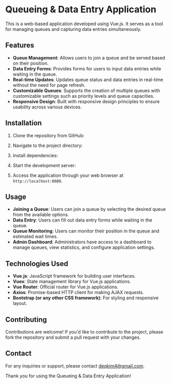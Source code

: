# Queueing & Data Entry Application

This is a web-based application developed using Vue.js. It serves as a tool for managing queues and capturing data entries simultaneously.

## Features

- **Queue Management**: Allows users to join a queue and be served based on their position.
- **Data Entry Forms**: Provides forms for users to input data entries while waiting in the queue.
- **Real-time Updates**: Updates queue status and data entries in real-time without the need for page refresh.
- **Customizable Queues**: Supports the creation of multiple queues with customizable settings such as priority levels and queue capacities.
- **Responsive Design**: Built with responsive design principles to ensure usability across various devices.

## Installation

1. Clone the repository from GitHub:
2. Navigate to the project directory:

3. Install dependencies:


4. Start the development server:


5. Access the application through your web browser at `http://localhost:8080`.

## Usage

- **Joining a Queue**: Users can join a queue by selecting the desired queue from the available options.
- **Data Entry**: Users can fill out data entry forms while waiting in the queue.
- **Queue Monitoring**: Users can monitor their position in the queue and estimated wait times.
- **Admin Dashboard**: Administrators have access to a dashboard to manage queues, view statistics, and configure application settings.

## Technologies Used

- **Vue.js**: JavaScript framework for building user interfaces.
- **Vuex**: State management library for Vue.js applications.
- **Vue Router**: Official router for Vue.js applications.
- **Axios**: Promise-based HTTP client for making AJAX requests.
- **Bootstrap (or any other CSS framework)**: For styling and responsive layout.

## Contributing

Contributions are welcome! If you'd like to contribute to the project, please fork the repository and submit a pull request with your changes.




## Contact

For any inquiries or support, please contact deqkim4@gmail.com.

Thank you for using the Queueing & Data Entry Application!
